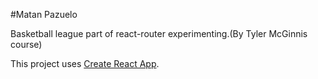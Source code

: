 #Matan Pazuelo

Basketball league part of react-router experimenting.(By Tyler McGinnis course)

This project uses [Create React App](https://github.com/facebookincubator/create-react-app).
